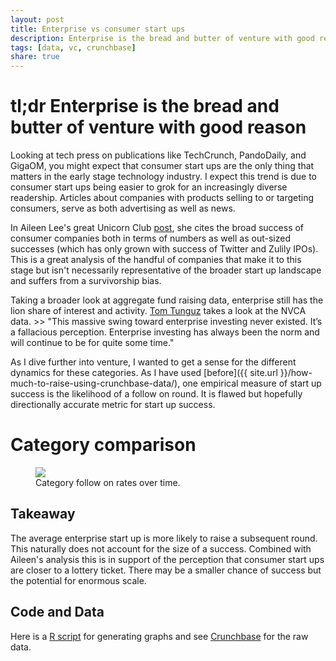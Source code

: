 ```yaml
---
layout: post
title: Enterprise vs consumer start ups
description: Enterprise is the bread and butter of venture with good reason
tags: [data, vc, crunchbase]
share: true
---
```


# tl;dr Enterprise is the bread and butter of venture with good reason

Looking at tech press on publications like TechCrunch, PandoDaily, and GigaOM, you might expect that consumer start ups are the only thing that matters in the early stage technology industry.  I expect this trend is due to consumer start ups being easier to grok for an increasingly diverse readership.  Articles about companies with products selling to or targeting consumers, serve as both advertising as well as news.

In Aileen Lee's great Unicorn Club [post](http://techcrunch.com/2013/11/02/welcome-to-the-unicorn-club/), she cites the broad success of consumer companies both in terms of numbers as well as out-sized successes (which has only grown with success of Twitter and Zulily IPOs).  This is a great analysis of the handful of companies that make it to this stage but isn't necessarily representative of the broader start up landscape and suffers from a survivorship bias.

Taking a broader look at aggregate fund raising data, enterprise still has the lion share of interest and activity.  [Tom Tunguz](http://tomtunguz.com/consumer-web-investing/) takes a look at the NVCA data.  >> "This massive swing toward enterprise investing never existed. It’s a fallacious perception. Enterprise investing has always been the norm and will continue to be for quite some time."

As I dive further into venture, I wanted to get a sense for the different dynamics for these categories.  As I have used [before]({{ site.url }}/how-much-to-raise-using-crunchbase-data/), one empirical measure of start up success is the likelihood of a follow on round.  It is flawed but hopefully directionally accurate metric for start up success.

# Category comparison

<figure>
  <a href="{{ site.url }}/images/crunchbase/category-follow-on.png"><img src="{{ site.url }}/images/crunchbase/category-follow-on.png" /></a>
  <figcaption><a href="{{ site.url }}/images/crunchbase/category-follow-on.png" title="Category follow on rates over time"></a>Category follow on rates over time.</figcaption>
</figure>

## Takeaway

The average enterprise start up is more likely to raise a subsequent round.  This naturally does not account for the size of a success.  Combined with Aileen's analysis this is in support of the perception that consumer start ups are closer to a lottery ticket.  There may be a smaller chance of success but the potential for enormous scale.

## Code and Data

Here is a [R script](https://gist.github.com/jdavidson/8789695) for generating graphs and see [Crunchbase](http://info.crunchbase.com/about/crunchbase-data-exports/) for the raw data.
